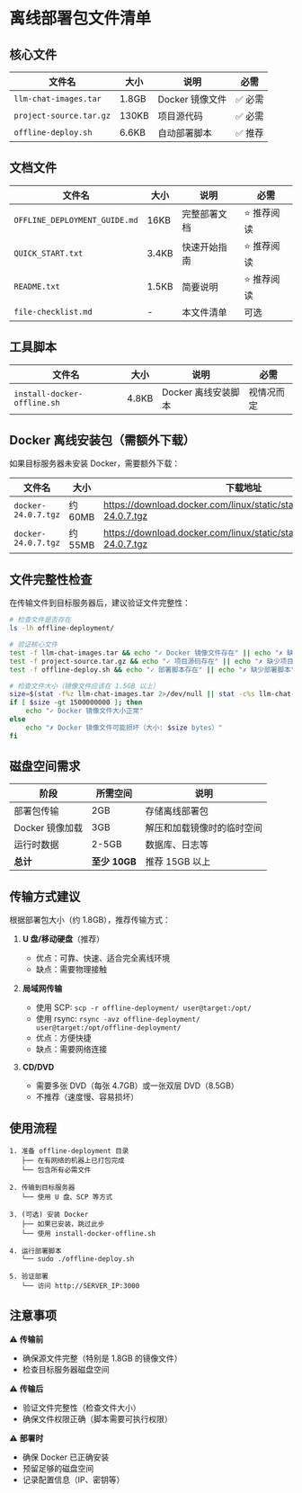 # 离线部署包文件清单

## 核心文件

| 文件名 | 大小 | 说明 | 必需 |
|--------|------|------|------|
| `llm-chat-images.tar` | 1.8GB | Docker 镜像文件 | ✅ 必需 |
| `project-source.tar.gz` | 130KB | 项目源代码 | ✅ 必需 |
| `offline-deploy.sh` | 6.6KB | 自动部署脚本 | ✅ 推荐 |

## 文档文件

| 文件名 | 大小 | 说明 | 必需 |
|--------|------|------|------|
| `OFFLINE_DEPLOYMENT_GUIDE.md` | 16KB | 完整部署文档 | ⭐ 推荐阅读 |
| `QUICK_START.txt` | 3.4KB | 快速开始指南 | ⭐ 推荐阅读 |
| `README.txt` | 1.5KB | 简要说明 | ⭐ 推荐阅读 |
| `file-checklist.md` | - | 本文件清单 | 可选 |

## 工具脚本

| 文件名 | 大小 | 说明 | 必需 |
|--------|------|------|------|
| `install-docker-offline.sh` | 4.8KB | Docker 离线安装脚本 | 视情况而定 |

## Docker 离线安装包（需额外下载）

如果目标服务器未安装 Docker，需要额外下载：

| 文件名 | 大小 | 下载地址 | 架构 |
|--------|------|---------|------|
| `docker-24.0.7.tgz` | 约 60MB | https://download.docker.com/linux/static/stable/x86_64/docker-24.0.7.tgz | x86_64 |
| `docker-24.0.7.tgz` | 约 55MB | https://download.docker.com/linux/static/stable/aarch64/docker-24.0.7.tgz | ARM64 |

## 文件完整性检查

在传输文件到目标服务器后，建议验证文件完整性：

```bash
# 检查文件是否存在
ls -lh offline-deployment/

# 验证核心文件
test -f llm-chat-images.tar && echo "✓ Docker 镜像文件存在" || echo "✗ 缺少 Docker 镜像文件"
test -f project-source.tar.gz && echo "✓ 项目源码存在" || echo "✗ 缺少项目源码"
test -f offline-deploy.sh && echo "✓ 部署脚本存在" || echo "✗ 缺少部署脚本"

# 检查文件大小（镜像文件应该在 1.5GB 以上）
size=$(stat -f%z llm-chat-images.tar 2>/dev/null || stat -c%s llm-chat-images.tar 2>/dev/null)
if [ $size -gt 1500000000 ]; then
    echo "✓ Docker 镜像文件大小正常"
else
    echo "✗ Docker 镜像文件可能损坏（大小: $size bytes）"
fi
```

## 磁盘空间需求

| 阶段 | 所需空间 | 说明 |
|------|---------|------|
| 部署包传输 | 2GB | 存储离线部署包 |
| Docker 镜像加载 | 3GB | 解压和加载镜像时的临时空间 |
| 运行时数据 | 2-5GB | 数据库、日志等 |
| **总计** | **至少 10GB** | 推荐 15GB 以上 |

## 传输方式建议

根据部署包大小（约 1.8GB），推荐传输方式：

1. **U 盘/移动硬盘**（推荐）
   - 优点：可靠、快速、适合完全离线环境
   - 缺点：需要物理接触

2. **局域网传输**
   - 使用 SCP: `scp -r offline-deployment/ user@target:/opt/`
   - 使用 rsync: `rsync -avz offline-deployment/ user@target:/opt/offline-deployment/`
   - 优点：方便快捷
   - 缺点：需要网络连接

3. **CD/DVD**
   - 需要多张 DVD（每张 4.7GB）或一张双层 DVD（8.5GB）
   - 不推荐（速度慢、容易损坏）

## 使用流程

```
1. 准备 offline-deployment 目录
   ├── 在有网络的机器上已打包完成
   └── 包含所有必需文件

2. 传输到目标服务器
   └── 使用 U 盘、SCP 等方式

3. (可选) 安装 Docker
   ├── 如果已安装，跳过此步
   └── 使用 install-docker-offline.sh

4. 运行部署脚本
   └── sudo ./offline-deploy.sh

5. 验证部署
   └── 访问 http://SERVER_IP:3000
```

## 注意事项

⚠️ **传输前**
- 确保源文件完整（特别是 1.8GB 的镜像文件）
- 检查目标服务器磁盘空间

⚠️ **传输后**
- 验证文件完整性（检查文件大小）
- 确保文件权限正确（脚本需要可执行权限）

⚠️ **部署时**
- 确保 Docker 已正确安装
- 预留足够的磁盘空间
- 记录配置信息（IP、密钥等）

